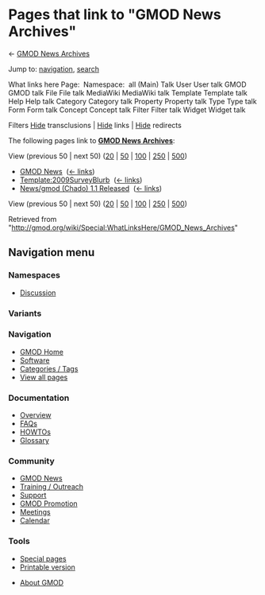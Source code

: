 <div id="mw-page-base" class="noprint">

</div>

<div id="mw-head-base" class="noprint">

</div>

<div id="content" class="mw-body" role="main">

<span id="top"></span>

<div id="mw-js-message" style="display:none;">

</div>



# <span dir="auto">Pages that link to "GMOD News Archives"</span>

<div id="bodyContent">

<div id="contentSub">

← [GMOD News Archives](/wiki/GMOD_News_Archives "GMOD News Archives")

</div>

<div id="jump-to-nav" class="mw-jump">

Jump to: [navigation](#mw-navigation), [search](#p-search)

</div>

<div id="mw-content-text">

What links here Page:  Namespace:  all (Main) Talk User User talk GMOD
GMOD talk File File talk MediaWiki MediaWiki talk Template Template talk
Help Help talk Category Category talk Property Property talk Type Type
talk Form Form talk Concept Concept talk Filter Filter talk Widget
Widget talk

Filters
[Hide](/mediawiki/index.php?title=Special:WhatLinksHere/GMOD_News_Archives&hidetrans=1 "Special:WhatLinksHere/GMOD News Archives")
transclusions \|
[Hide](/mediawiki/index.php?title=Special:WhatLinksHere/GMOD_News_Archives&hidelinks=1 "Special:WhatLinksHere/GMOD News Archives")
links \|
[Hide](/mediawiki/index.php?title=Special:WhatLinksHere/GMOD_News_Archives&hideredirs=1 "Special:WhatLinksHere/GMOD News Archives")
redirects

The following pages link to **[GMOD News
Archives](/wiki/GMOD_News_Archives "GMOD News Archives")**:

View (previous 50 \| next 50)
([20](/mediawiki/index.php?title=Special:WhatLinksHere/GMOD_News_Archives&limit=20 "Special:WhatLinksHere/GMOD News Archives")
\|
[50](/mediawiki/index.php?title=Special:WhatLinksHere/GMOD_News_Archives&limit=50 "Special:WhatLinksHere/GMOD News Archives")
\|
[100](/mediawiki/index.php?title=Special:WhatLinksHere/GMOD_News_Archives&limit=100 "Special:WhatLinksHere/GMOD News Archives")
\|
[250](/mediawiki/index.php?title=Special:WhatLinksHere/GMOD_News_Archives&limit=250 "Special:WhatLinksHere/GMOD News Archives")
\|
[500](/mediawiki/index.php?title=Special:WhatLinksHere/GMOD_News_Archives&limit=500 "Special:WhatLinksHere/GMOD News Archives"))

- [GMOD News](/wiki/GMOD_News "GMOD News") ‎
  <span class="mw-whatlinkshere-tools">([←
  links](/mediawiki/index.php?title=Special:WhatLinksHere&target=GMOD+News "Special:WhatLinksHere"))</span>
- [Template:2009SurveyBlurb](/wiki/Template:2009SurveyBlurb "Template:2009SurveyBlurb")
  ‎ <span class="mw-whatlinkshere-tools">([←
  links](/mediawiki/index.php?title=Special:WhatLinksHere&target=Template%3A2009SurveyBlurb "Special:WhatLinksHere"))</span>
- [News/gmod (Chado) 1.1
  Released](/wiki/News/gmod_(Chado)_1.1_Released "News/gmod (Chado) 1.1 Released")
  ‎ <span class="mw-whatlinkshere-tools">([←
  links](/mediawiki/index.php?title=Special:WhatLinksHere&target=News%2Fgmod+%28Chado%29+1.1+Released "Special:WhatLinksHere"))</span>

View (previous 50 \| next 50)
([20](/mediawiki/index.php?title=Special:WhatLinksHere/GMOD_News_Archives&limit=20 "Special:WhatLinksHere/GMOD News Archives")
\|
[50](/mediawiki/index.php?title=Special:WhatLinksHere/GMOD_News_Archives&limit=50 "Special:WhatLinksHere/GMOD News Archives")
\|
[100](/mediawiki/index.php?title=Special:WhatLinksHere/GMOD_News_Archives&limit=100 "Special:WhatLinksHere/GMOD News Archives")
\|
[250](/mediawiki/index.php?title=Special:WhatLinksHere/GMOD_News_Archives&limit=250 "Special:WhatLinksHere/GMOD News Archives")
\|
[500](/mediawiki/index.php?title=Special:WhatLinksHere/GMOD_News_Archives&limit=500 "Special:WhatLinksHere/GMOD News Archives"))

</div>

<div class="printfooter">

Retrieved from
"<http://gmod.org/wiki/Special:WhatLinksHere/GMOD_News_Archives>"

</div>

<div id="catlinks" class="catlinks catlinks-allhidden">

</div>

<div class="visualClear">

</div>

</div>

</div>

<div id="mw-navigation">

## Navigation menu

<div id="mw-head">



<div id="left-navigation">

<div id="p-namespaces" class="vectorTabs" role="navigation"
aria-labelledby="p-namespaces-label">

### Namespaces


- <span id="ca-talk"><a
  href="/mediawiki/index.php?title=Talk:GMOD_News_Archives&amp;action=edit&amp;redlink=1"
  accesskey="t"
  title="Discussion about the content page [t]">Discussion</a></span>

</div>

<div id="p-variants" class="vectorMenu emptyPortlet" role="navigation"
aria-labelledby="p-variants-label">

### 

### Variants[](#)

<div class="menu">

</div>

</div>

</div>





</div>

</div>

</div>

<div id="mw-panel">

<div id="p-logo" role="banner">

<a href="/wiki/Main_Page"
style="background-image: url(http://gmod.org/images/GMOD-cogs.png);"
title="Visit the main page"></a>

</div>

<div id="p-Navigation" class="portal" role="navigation"
aria-labelledby="p-Navigation-label">

### Navigation

<div class="body">

- <span id="n-GMOD-Home">[GMOD Home](/wiki/Main_Page)</span>
- <span id="n-Software">[Software](/wiki/GMOD_Components)</span>
- <span id="n-Categories-.2F-Tags">[Categories /
  Tags](/wiki/Categories)</span>
- <span id="n-View-all-pages">[View all
  pages](/wiki/Special:AllPages)</span>

</div>

</div>

<div id="p-Documentation" class="portal" role="navigation"
aria-labelledby="p-Documentation-label">

### Documentation

<div class="body">

- <span id="n-Overview">[Overview](/wiki/Overview)</span>
- <span id="n-FAQs">[FAQs](/wiki/Category:FAQ)</span>
- <span id="n-HOWTOs">[HOWTOs](/wiki/Category:HOWTO)</span>
- <span id="n-Glossary">[Glossary](/wiki/Glossary)</span>

</div>

</div>

<div id="p-Community" class="portal" role="navigation"
aria-labelledby="p-Community-label">

### Community

<div class="body">

- <span id="n-GMOD-News">[GMOD News](/wiki/GMOD_News)</span>
- <span id="n-Training-.2F-Outreach">[Training /
  Outreach](/wiki/Training_and_Outreach)</span>
- <span id="n-Support">[Support](/wiki/Support)</span>
- <span id="n-GMOD-Promotion">[GMOD
  Promotion](/wiki/GMOD_Promotion)</span>
- <span id="n-Meetings">[Meetings](/wiki/Meetings)</span>
- <span id="n-Calendar">[Calendar](/wiki/Calendar)</span>

</div>

</div>

<div id="p-tb" class="portal" role="navigation"
aria-labelledby="p-tb-label">

### Tools

<div class="body">

- <span id="t-specialpages"><a href="/wiki/Special:SpecialPages" accesskey="q"
  title="A list of all special pages [q]">Special pages</a></span>
- <span id="t-print"><a
  href="/mediawiki/index.php?title=Special:WhatLinksHere/GMOD_News_Archives&amp;printable=yes"
  rel="alternate" accesskey="p"
  title="Printable version of this page [p]">Printable version</a></span>

</div>

</div>

</div>

</div>

<div id="footer" role="contentinfo">

- <span id="footer-places-about">[About
  GMOD](/wiki/GMOD:About "GMOD:About")</span>

<!-- -->






</div>
